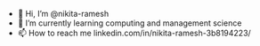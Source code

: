 - 👋 Hi, I’m @nikita-ramesh
- 🌱 I’m currently learning computing and management science
- 📫 How to reach me linkedin.com/in/nikita-ramesh-3b8194223/

<!---
nikita-ramesh/nikita-ramesh is a ✨ special ✨ repository because its `README.md` (this file) appears on your GitHub profile.
You can click the Preview link to take a look at your changes.
--->
